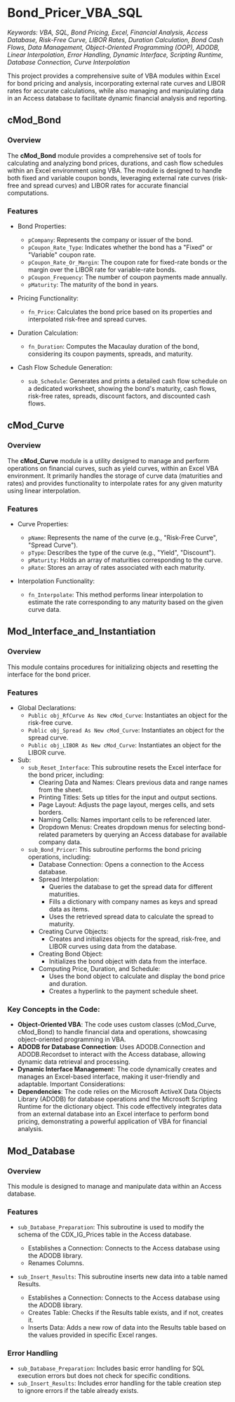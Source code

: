 # Bond_Pricer_VBA_SQL
*Keywords: VBA, SQL, Bond Pricing, Excel, Financial Analysis, Access Database, Risk-Free Curve, LIBOR Rates, Duration Calculation, Bond Cash Flows, Data Management, Object-Oriented Programming (OOP), ADODB, Linear Interpolation, Error Handling, Dynamic Interface, Scripting Runtime, Database Connection, Curve Interpolation*

This project provides a comprehensive suite of VBA modules within Excel for bond pricing and analysis, incorporating external rate curves and LIBOR rates for accurate calculations, while also managing and manipulating data in an Access database to facilitate dynamic financial analysis and reporting.

## cMod_Bond ##
### Overview ###
The **cMod_Bond** module provides a comprehensive set of tools for calculating and analyzing bond prices, durations, and cash flow schedules within an Excel environment using VBA. The module is designed to handle both fixed and variable coupon bonds, leveraging external rate curves (risk-free and spread curves) and LIBOR rates for accurate financial computations.

### Features
+ Bond Properties:

  + ``pCompany``: Represents the company or issuer of the bond.
  + ``pCoupon_Rate_Type``: Indicates whether the bond has a "Fixed" or "Variable" coupon rate.
  + ``pCoupon_Rate_Or_Margin``: The coupon rate for fixed-rate bonds or the margin over the LIBOR rate for variable-rate bonds.
  + ``pCoupon_Frequency``: The number of coupon payments made annually.
  + ``pMaturity``: The maturity of the bond in years.
+ Pricing Functionality:

  + ``fn_Price``: Calculates the bond price based on its properties and interpolated risk-free and spread curves.
+ Duration Calculation:

  + ``fn_Duration``: Computes the Macaulay duration of the bond, considering its coupon payments, spreads, and maturity.
+ Cash Flow Schedule Generation:

  + ``sub_Schedule``: Generates and prints a detailed cash flow schedule on a dedicated worksheet, showing the bond's maturity, cash flows, risk-free rates, spreads, discount factors, and discounted cash flows.

## cMod_Curve
### Overview
The **cMod_Curve** module is a utility designed to manage and perform operations on financial curves, such as yield curves, within an Excel VBA environment. It primarily handles the storage of curve data (maturities and rates) and provides functionality to interpolate rates for any given maturity using linear interpolation.

### Features
+ Curve Properties:

  + ``pName``: Represents the name of the curve (e.g., "Risk-Free Curve", "Spread Curve").
  + ``pType``: Describes the type of the curve (e.g., "Yield", "Discount").
  + ``pMaturity``: Holds an array of maturities corresponding to the curve.
  + ``pRate``: Stores an array of rates associated with each maturity.
+ Interpolation Functionality:

  + ``fn_Interpolate``: This method performs linear interpolation to estimate the rate corresponding to any maturity based on the given curve data.

## Mod_Interface_and_Instantiation
### Overview ###
This module contains procedures for initializing objects and resetting the interface for the bond pricer.
### Features
+ Global Declarations:
  + ``Public obj_RfCurve As New cMod_Curve``: Instantiates an object for the risk-free curve.
  + ``Public obj_Spread As New cMod_Curve``: Instantiates an object for the spread curve.
  + ``Public obj_LIBOR As New cMod_Curve``: Instantiates an object for the LIBOR curve.
+ Sub:
  + ``sub_Reset_Interface``: This subroutine resets the Excel interface for the bond pricer, including:
    + Clearing Data and Names: Clears previous data and range names from the sheet.
    + Printing Titles: Sets up titles for the input and output sections.
    + Page Layout: Adjusts the page layout, merges cells, and sets borders.
    + Naming Cells: Names important cells to be referenced later.
    + Dropdown Menus: Creates dropdown menus for selecting bond-related parameters by querying an Access database for available company data.
  + ``sub_Bond_Pricer``: This subroutine performs the bond pricing operations, including:
    + Database Connection: Opens a connection to the Access database.
    + Spread Interpolation:
      + Queries the database to get the spread data for different maturities.
      + Fills a dictionary with company names as keys and spread data as items.
      + Uses the retrieved spread data to calculate the spread to maturity.
    + Creating Curve Objects:
      + Creates and initializes objects for the spread, risk-free, and LIBOR curves using data from the database.
    + Creating Bond Object:
      + Initializes the bond object with data from the interface.
    + Computing Price, Duration, and Schedule:
      + Uses the bond object to calculate and display the bond price and duration.
      + Creates a hyperlink to the payment schedule sheet.
### Key Concepts in the Code:
+ **Object-Oriented VBA**: The code uses custom classes (cMod_Curve, cMod_Bond) to handle financial data and operations, showcasing object-oriented programming in VBA.
+ **ADODB for Database Connection**: Uses ADODB.Connection and ADODB.Recordset to interact with the Access database, allowing dynamic data retrieval and processing.
+ **Dynamic Interface Managemen**t: The code dynamically creates and manages an Excel-based interface, making it user-friendly and adaptable.
Important Considerations:
+ **Dependencies**: The code relies on the Microsoft ActiveX Data Objects Library (ADODB) for database operations and the Microsoft Scripting Runtime for the dictionary object. This code effectively integrates data from an external database into an Excel interface to perform bond pricing, demonstrating a powerful application of VBA for financial analysis.

## Mod_Database

### Overview
This module is designed to manage and manipulate data within an Access database.
### Features
+ ``sub_Database_Preparation``: This subroutine is used to modify the schema of the CDX_IG_Prices table in the Access database.
  + Establishes a Connection: Connects to the Access database using the ADODB library.
  + Renames Columns.

+ ``sub_Insert_Results``: This subroutine inserts new data into a table named Results.
  + Establishes a Connection: Connects to the Access database using the ADODB library.
  + Creates Table: Checks if the Results table exists, and if not, creates it.
  + Inserts Data: Adds a new row of data into the Results table based on the values provided in specific Excel ranges.
### Error Handling
+ ``sub_Database_Preparation``: Includes basic error handling for SQL execution errors but does not check for specific conditions.
+ ``sub_Insert_Results``: Includes error handling for the table creation step to ignore errors if the table already exists.

